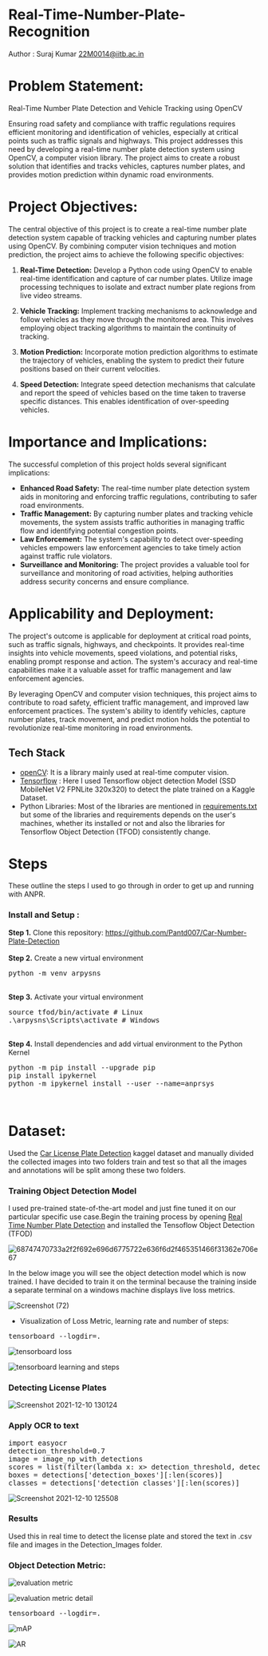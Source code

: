 # Real-Time-Number-Plate-Recognition
Author : Suraj Kumar 22M0014@iitb.ac.in

# **Problem Statement:**
Real-Time Number Plate Detection and Vehicle Tracking using OpenCV

Ensuring road safety and compliance with traffic regulations requires efficient monitoring and identification of vehicles, especially at critical points such as traffic signals and highways. This project addresses this need by developing a real-time number plate detection system using OpenCV, a computer vision library. The project aims to create a robust solution that identifies and tracks vehicles, captures number plates, and provides motion prediction within dynamic road environments.

# **Project Objectives:**

The central objective of this project is to create a real-time number plate detection system capable of tracking vehicles and capturing number plates using OpenCV. By combining computer vision techniques and motion prediction, the project aims to achieve the following specific objectives:

1. **Real-Time Detection:** Develop a Python code using OpenCV to enable real-time identification and capture of car number plates. Utilize image processing techniques to isolate and extract number plate regions from live video streams.

2. **Vehicle Tracking:** Implement tracking mechanisms to acknowledge and follow vehicles as they move through the monitored area. This involves employing object tracking algorithms to maintain the continuity of tracking.

3. **Motion Prediction:** Incorporate motion prediction algorithms to estimate the trajectory of vehicles, enabling the system to predict their future positions based on their current velocities.

4. **Speed Detection:** Integrate speed detection mechanisms that calculate and report the speed of vehicles based on the time taken to traverse specific distances. This enables identification of over-speeding vehicles.

# **Importance and Implications:**

The successful completion of this project holds several significant implications:

- **Enhanced Road Safety:** The real-time number plate detection system aids in monitoring and enforcing traffic regulations, contributing to safer road environments.
- **Traffic Management:** By capturing number plates and tracking vehicle movements, the system assists traffic authorities in managing traffic flow and identifying potential congestion points.
- **Law Enforcement:** The system's capability to detect over-speeding vehicles empowers law enforcement agencies to take timely action against traffic rule violators.
- **Surveillance and Monitoring:** The project provides a valuable tool for surveillance and monitoring of road activities, helping authorities address security concerns and ensure compliance.

# **Applicability and Deployment:**

The project's outcome is applicable for deployment at critical road points, such as traffic signals, highways, and checkpoints. It provides real-time insights into vehicle movements, speed violations, and potential risks, enabling prompt response and action. The system's accuracy and real-time capabilities make it a valuable asset for traffic management and law enforcement agencies.

By leveraging OpenCV and computer vision techniques, this project aims to contribute to road safety, efficient traffic management, and improved law enforcement practices. The system's ability to identify vehicles, capture number plates, track movement, and predict motion holds the potential to revolutionize real-time monitoring in road environments.


## Tech Stack
* [openCV](https://opencv.org/): It is a library mainly used at real-time computer vision.
* [Tensorflow](https://github.com/tensorflow/models) : Here I used Tensorflow object detection Model (SSD MobileNet V2 FPNLite 320x320) to detect the plate trained on a Kaggle Dataset.
* Python Libraries: Most of the libraries are mentioned in [requirements.txt](https://github.com/harshitkd/Real-Time-Number-Plate-Recognition/blob/main/requirements.txt) but some of the libraries and requirements depends on the user's machines, whether its installed or not and also the libraries for Tensorflow Object Detection (TFOD) consistently change.
# Steps
These outline the steps I used to go through in order to get up and running with ANPR. 

### Install and Setup :

<b>Step 1.</b> Clone this repository: https://github.com/Pantd007/Car-Number-Plate-Detection
<br/><br/>
<b>Step 2.</b> Create a new virtual environment 
<pre>
python -m venv arpysns
</pre> 
<br/>
<b>Step 3.</b> Activate your virtual environment
<pre>
source tfod/bin/activate # Linux
.\arpysns\Scripts\activate # Windows 
</pre>
<br/>
<b>Step 4.</b> Install dependencies and add virtual environment to the Python Kernel
<pre>
python -m pip install --upgrade pip
pip install ipykernel
python -m ipykernel install --user --name=anprsys
</pre>
<br/>

# Dataset: 
Used the [Car License Plate Detection](https://www.kaggle.com/andrewmvd/car-plate-detection) kaggel dataset and manually divided the collected images into two folders train and test so that all the images and annotations will be split among these two folders.

### Training Object Detection Model
I used pre-trained state-of-the-art model and just fine tuned it on our particular specific use case.Begin the training process by opening [Real Time Number Plate Detection](https://github.com/harshitkd/Real-Time-Number-Plate-Recognition/blob/main/Real%20Time%20Number%20Plate%20Detection.ipynb) and installed the Tensoflow Object Detection (TFOD) 

![68747470733a2f2f692e696d6775722e636f6d2f465351466f31362e706e67](https://user-images.githubusercontent.com/56076028/145552503-b3a442a4-03bf-467e-af74-3e218c949dad.png)

In the below image you will see the object detection model which is now trained. I have decided to train it on the terminal because the training inside a separate terminal on a windows machine displays live loss metrics.

![Screenshot (72)](https://user-images.githubusercontent.com/56076028/145536355-94f60307-3632-4bd4-9eb7-02b9c875471d.png)

* Visualization of Loss Metric, learning rate and number of steps:

<pre>
tensorboard --logdir=.
</pre>

![tensorboard loss](https://user-images.githubusercontent.com/56076028/145684910-d237be53-88d4-45fa-b36e-dd9a52daf8e1.jpg)

![tensorboard learning and steps](https://user-images.githubusercontent.com/56076028/145684923-36a95279-5b27-4f25-bd2d-ea58eaa82075.jpg)

### Detecting License Plates

![Screenshot 2021-12-10 130124](https://user-images.githubusercontent.com/56076028/145536393-986af131-ce84-4d4c-8174-735ed492a45b.jpg)


### Apply OCR to text

<pre>
import easyocr
detection_threshold=0.7
image = image_np_with_detections
scores = list(filter(lambda x: x> detection_threshold, detections['detection_scores']))
boxes = detections['detection_boxes'][:len(scores)]
classes = detections['detection_classes'][:len(scores)]
</pre>

![Screenshot 2021-12-10 125508](https://user-images.githubusercontent.com/56076028/145536427-d27c0fdc-cd30-446b-9b16-6408fdb4efcd.jpg)

### Results

Used this in real time to detect the license plate and stored the text in .csv file and images in the Detection_Images folder.

### Object Detection Metric:
![evaluation metric](https://user-images.githubusercontent.com/56076028/145684944-29306983-8396-47a2-9a08-f13a86d56f08.jpg)

![evaluation metric detail](https://user-images.githubusercontent.com/56076028/145684945-7f17e0b6-e623-4a71-b163-388a84d713fd.jpg)

<pre>
tensorboard --logdir=.
</pre>

![mAP](https://user-images.githubusercontent.com/56076028/145684953-51fc55d3-c9cd-4789-807e-0cfa0196000c.jpg)

![AR](https://user-images.githubusercontent.com/56076028/145684962-3236958f-4354-4230-b8d2-c59d18665b31.jpg)

